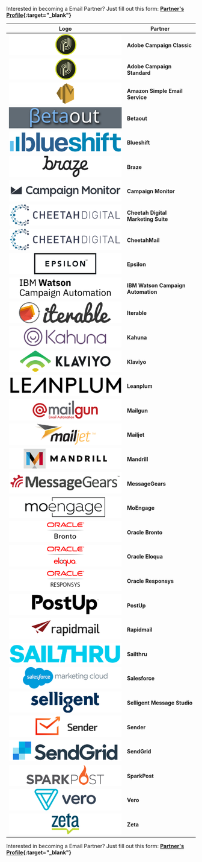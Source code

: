 Interested in becoming a Email Partner? Just fill out this form: **[Partner's Profile](https://goo.gl/forms/xIE4mgxF0pu1mv8y1){:target="\_blank"}**

Logo | Partner 
--- | --- 
<a href="https://www.adobe.com/marketing-cloud/campaign.html" target="_blank" target="_blank">![Adobe_Campaign_Classic](/img/pages/email/adobe-campaign-classic/adobe-campaign-classic.png)</a>| **Adobe Campaign Classic**
<a href="https://www.adobe.com/marketing-cloud/campaign.html" target="_blank">![Adobe_Campaign_Standard](/img/pages/email/adobe-campaign-standard/adobe-campaign-standard.png)</a>| **Adobe Campaign Standard**
<a href="https://aws.amazon.com/ses/" target="_blank">![Amazon_SES](/img/pages/email/amazon-ses/amazon-ses.png)</a>| **Amazon Simple Email Service**
<a href="https://www.betaout.com/" target="_blank">![Betaout](../../../img/pages/email/betaout/betaout.png)</a>| **Betaout**
<a href="https://blueshift.com/" target="_blank">![Blueshift](/img/pages/email/blueshift/blueshift.png)</a>| **Blueshift**
<a href="https://www.braze.com/" target="_blank">![Braze](/img/pages/email/braze/braze.png)</a>| **Braze**
<a href="https://www.campaignmonitor.com/" target="_blank">![Campaign_Monitor](/img/pages/email/campaign-monitor/campaign-monitor.png)</a>| **Campaign Monitor**
<a href="https://www.cheetahdigital.com/" target="_blank">![Cheetah_Digital_Marketing_Suite](/img/pages/email/cheetah-digital-marketing-suite/cheetah-digital-marketing-suite.png)</a>| **Cheetah Digital Marketing Suite**
<a href="https://www.cheetahdigital.com/" target="_blank">![CheetahMail](/img/pages/email/cheetahmail/cheetahmail.png)</a>| **CheetahMail**
<a href="https://www.epsilon.com/" target="_blank">![Epsilon](/img/pages/email/epsilon/epsilon.png)</a>| **Epsilon**
<a href="https://www.ibm.com/us-en/marketplace/digital-marketing-and-lead-management" target="_blank">![IBM_Watson_Campaign_Automation](/img/pages/email/ibm-watson-campaign-automation/ibm-watson-campaign-automation.png)</a>| **IBM Watson Campaign Automation**
<a href="https://iterable.com/" target="_blank">![Iterable](/img/pages/email/iterable/iterable.png)</a>| **Iterable**
<a href="https://www.kahuna.com/" target="_blank">![Kahuna](/img/pages/email/kahuna/kahuna.png)</a>| **Kahuna**
<a href="https://www.klaviyo.com/" target="_blank">![Klaviyo](/img/pages/email/klaviyo/klaviyo.png)</a>| **Klaviyo**
<a href="https://www.leanplum.com/" target="_blank">![Leanplum](/img/pages/email/leanplum/leanplum.png)</a>| **Leanplum**
<a href="https://www.mailgun.com/" target="_blank">![Mailgun](/img/pages/email/mailgun/mailgun.png)</a>| **Mailgun**
<a href="https://www.mailjet.com/" target="_blank">![Mailjet](/img/pages/email/mailjet/mailjet.png)</a>| **Mailjet**
<a href="https://www.mandrill.com/" target="_blank">![Mandrill](/img/pages/email/mandrill/mandrill.png)</a>| **Mandrill**
<a href="https://messagegears.com/" target="_blank">![MessageGears](/img/pages/email/messagegears/messagegears.png)</a>| **MessageGears**
<a href="https://www.moengage.com/" target="_blank">![MoEngage](/img/pages/email/moengage/moengage.png)</a>| **MoEngage**
<a href="https://bronto.com/" target="_blank">![Oracle_Bronto](/img/pages/email/oracle-bronto/oracle-bronto.png)</a>| **Oracle Bronto**
<a href="http://www.eloqua.com/" target="_blank">![Oracle_Eloqua](/img/pages/email/oracle-eloqua/oracle-eloqua.png)</a>| **Oracle Eloqua**
<a href="http://responsys.com/" target="_blank">![Oracle_Responsys](/img/pages/email/oracle-responsys/oracle-responsys.png)</a>| **Oracle Responsys**
<a href="https://www.postup.com/" target="_blank">![PostUp](/img/pages/email/postup/postup.png)</a>| **PostUp**
<a href="https://www.rapidmail.com/" target="_blank">![Rapidmail](/img/pages/email/rapidmail/rapidmail.png)</a>| **Rapidmail**
<a href="https://www.sailthru.com/" target="_blank">![Sailthru](/img/pages/email/sailthru/sailthru.png)</a>| **Sailthru**
<a href="https://www.salesforce.com/products/marketing-cloud/overview/" target="_blank">![Salesforce](/img/pages/email/salesforce/salesforce.png)</a>| **Salesforce**
<a href="https://www.selligent.com/" target="_blank">![Selligent](/img/pages/email/selligent/selligent.png)</a>| **Selligent Message Studio**
<a href="https://www.sender.net/" target="_blank">![Sender](/img/pages/email/sender/sender.png)</a>| **Sender**
<a href="https://sendgrid.com/" target="_blank">![SendGrid](/img/pages/email/sendgrid/sendgrid.png)</a>| **SendGrid**
<a href="https://www.sparkpost.com/" target="_blank">![SparkPost](/img/pages/email/sparkpost/sparkpost.png)</a>| **SparkPost**
<a href="https://www.getvero.com/" target="_blank">![Vero](/img/pages/email/vero/vero.png)</a>| **Vero**
<a href="https://zetaglobal.com/" target="_blank">![Zeta](/img/pages/email/zeta/zeta.png)</a>| **Zeta**

Interested in becoming a Email Partner? Just fill out this form: **[Partner's Profile](https://goo.gl/forms/xIE4mgxF0pu1mv8y1){:target="\_blank"}**

